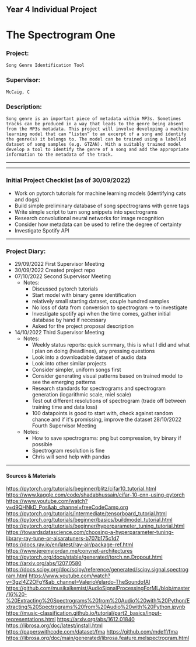 ## Year 4 Individual Project

# The Spectrogram One

### Project:
    Song Genre Identification Tool
### Supervisor:
    McCaig, C
### Description:
    Song genre is an important piece of metadata within MP3s. Sometimes tracks can be produced in a way that leads to the genre being absent from the MP3s metadata. This project will involve developing a machine learning model that can “listen” to an excerpt of a song and identify the genre(s) it belongs to. The model can be trained using a labelled dataset of song samples (e.g. GTZAN). With a suitably trained model  develop a tool to identify the genre of a song and add the appropriate information to the metadata of the track.

***



***

### Initial Project Checklist (as of 30/09/2022)
- Work on pytorch tutorials for machine learning models (identifying cats and dogs)
- Build simple preliminary database of song spectrograms with genre tags
- Write simple script to turn song snippets into spectrograms
- Research convolutional neural networks for image recognition
- Consider how metadata can be used to refine the degree of certainty
- Investigate Spotify API


***

### Project Diary:
- 29/09/2022 First Supervisor Meeting
- 30/09/2022 Created project repo
- 07/10/2022 Second Supervisor Meeting
    - Notes:
        - Discussed pytorch tutorials
        - Start model with binary genre identification
        - relatively small starting dataset, couple hundred samples
        - No loss of data from conversion to spectrogram -> to investigate
        - Investigate spotify api when the time comes, gather initial database by hand if necessary
        - Asked for the project proposal description
- 14/10/2022 Third Supervisor Meeting
    - Notes:
        - Weekly status reports: quick summary, this is what I did and what I plan on doing (headlines), any pressing questions 
        - Look into a downloadable dataset of audio data
        - Look into other similar projects
        - Consider simpler, uniform songs first
        - Consider generating visual patterns based on trained model to see the emerging patterns
        - Research standards for spectrograms and spectrogram generation (logarithmic scale, miel scale)
        - Test out different resolutions of spectrogram (trade off between training time and data loss)
        - 100 datapoints is good to start with, check against random chance and if it's promissing, improve the dataset
28/10/2022 Fourth Supervisor Meeting
    - Notes:
        - How to save spectrograms: png but compression, try binary if possible
        - Spectrogram resolution is fine
        - Chris will send help with pandas


***

#### Sources & Materials

https://pytorch.org/tutorials/beginner/blitz/cifar10_tutorial.html
https://www.kaggle.com/code/shadabhussain/cifar-10-cnn-using-pytorch
https://www.youtube.com/watch?v=d9QHNkD_Pos&ab_channel=freeCodeCamp.org
https://pytorch.org/tutorials/intermediate/tensorboard_tutorial.html
https://pytorch.org/tutorials/beginner/basics/buildmodel_tutorial.html
https://pytorch.org/tutorials/beginner/hyperparameter_tuning_tutorial.html
https://towardsdatascience.com/choosing-a-hyperparameter-tuning-library-ray-tune-or-aisaratuners-b707b175c1d7
https://docs.ray.io/en/latest/ray-air/package-ref.html
https://www.jeremyjordan.me/convnet-architectures
https://pytorch.org/docs/stable/generated/torch.nn.Dropout.html
https://arxiv.org/abs/1207.0580
https://docs.scipy.org/doc/scipy/reference/generated/scipy.signal.spectrogram.html
https://www.youtube.com/watch?v=3gzI4Z2OFgY&ab_channel=ValerioVelardo-TheSoundofAI
https://github.com/musikalkemist/AudioSignalProcessingForML/blob/master/16%20-%20Extracting%20Spectrograms%20from%20Audio%20with%20Python/Extracting%20Spectrograms%20from%20Audio%20with%20Python.ipynb
https://music-classification.github.io/tutorial/part2_basics/input-representations.html
https://arxiv.org/abs/1612.01840
https://librosa.org/doc/latest/install.html
https://paperswithcode.com/dataset/fma
https://github.com/mdeff/fma
https://librosa.org/doc/main/generated/librosa.feature.melspectrogram.html
